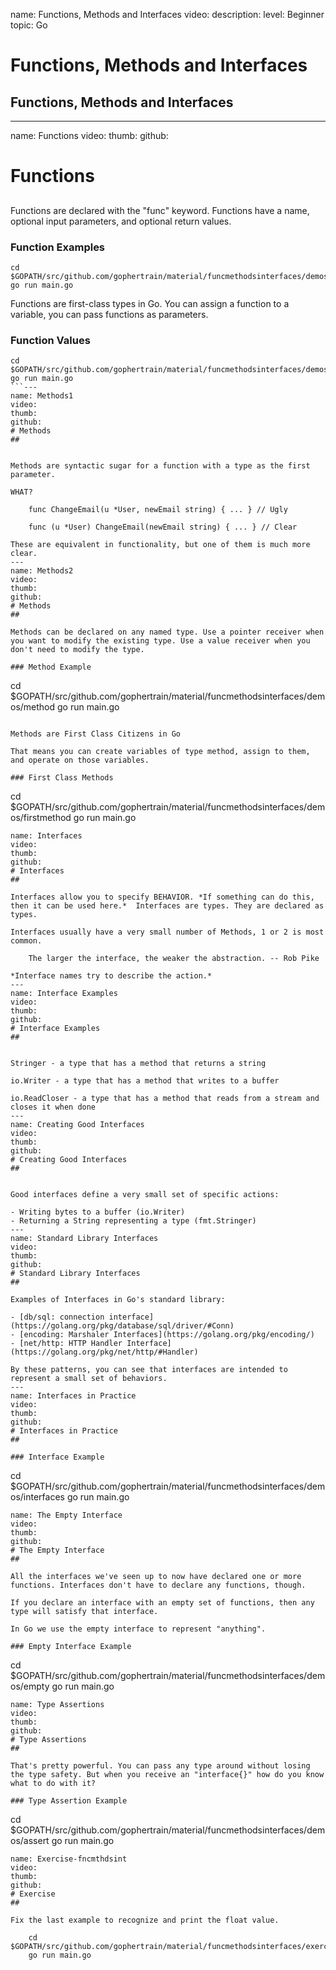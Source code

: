 name: Functions, Methods and Interfaces
video: 
description: 
level: Beginner
topic: Go
# Functions, Methods and Interfaces
## Functions, Methods and Interfaces

---
name: Functions
video: 
thumb:
github:
# Functions
## 

Functions are declared with the "func" keyword.
Functions have a name, optional input parameters, and optional return values.

### Function Examples
```
cd $GOPATH/src/github.com/gophertrain/material/funcmethodsinterfaces/demos/funcs
go run main.go
```

Functions are first-class types in Go. You can assign a function to a variable, you can pass functions as parameters.
### Function Values
```
cd $GOPATH/src/github.com/gophertrain/material/funcmethodsinterfaces/demos/funcvalues
go run main.go
```---
name: Methods1
video: 
thumb:
github:
# Methods
## 


Methods are syntactic sugar for a function with a type as the first parameter.

WHAT?

	func ChangeEmail(u *User, newEmail string) { ... } // Ugly

	func (u *User) ChangeEmail(newEmail string) { ... } // Clear

These are equivalent in functionality, but one of them is much more clear.
---
name: Methods2
video: 
thumb:
github:
# Methods
## 

Methods can be declared on any named type. Use a pointer receiver when you want to modify the existing type. Use a value receiver when you don't need to modify the type.

### Method Example
```
cd $GOPATH/src/github.com/gophertrain/material/funcmethodsinterfaces/demos/method
go run main.go
```

Methods are First Class Citizens in Go

That means you can create variables of type method, assign to them, and operate on those variables.

### First Class Methods 
```
cd $GOPATH/src/github.com/gophertrain/material/funcmethodsinterfaces/demos/firstmethod
go run main.go
```---
name: Interfaces
video: 
thumb:
github:
# Interfaces
## 

Interfaces allow you to specify BEHAVIOR. *If something can do this, then it can be used here.*  Interfaces are types. They are declared as types.

Interfaces usually have a very small number of Methods, 1 or 2 is most common.

	The larger the interface, the weaker the abstraction. -- Rob Pike

*Interface names try to describe the action.*
---
name: Interface Examples
video: 
thumb:
github:
# Interface Examples
## 


Stringer - a type that has a method that returns a string

io.Writer - a type that has a method that writes to a buffer

io.ReadCloser - a type that has a method that reads from a stream and closes it when done
---
name: Creating Good Interfaces
video: 
thumb:
github:
# Creating Good Interfaces
## 


Good interfaces define a very small set of specific actions:

- Writing bytes to a buffer (io.Writer)
- Returning a String representing a type (fmt.Stringer)
---
name: Standard Library Interfaces
video: 
thumb:
github:
# Standard Library Interfaces
## 

Examples of Interfaces in Go's standard library:

- [db/sql: connection interface](https://golang.org/pkg/database/sql/driver/#Conn) 
- [encoding: Marshaler Interfaces](https://golang.org/pkg/encoding/) 
- [net/http: HTTP Handler Interface](https://golang.org/pkg/net/http/#Handler)

By these patterns, you can see that interfaces are intended to represent a small set of behaviors.
---
name: Interfaces in Practice
video: 
thumb:
github:
# Interfaces in Practice
## 

### Interface Example
```
cd $GOPATH/src/github.com/gophertrain/material/funcmethodsinterfaces/demos/interfaces
go run main.go
```---
name: The Empty Interface
video: 
thumb:
github:
# The Empty Interface
## 

All the interfaces we've seen up to now have declared one or more functions. Interfaces don't have to declare any functions, though.

If you declare an interface with an empty set of functions, then any type will satisfy that interface.

In Go we use the empty interface to represent "anything".

### Empty Interface Example
```
cd $GOPATH/src/github.com/gophertrain/material/funcmethodsinterfaces/demos/empty
go run main.go
```---
name: Type Assertions
video: 
thumb:
github:
# Type Assertions
## 

That's pretty powerful. You can pass any type around without losing the type safety. But when you receive an "interface{}" how do you know what to do with it?

### Type Assertion Example
```
cd $GOPATH/src/github.com/gophertrain/material/funcmethodsinterfaces/demos/assert
go run main.go
```---
name: Exercise-fncmthdsint
video: 
thumb:
github:
# Exercise
## 

Fix the last example to recognize and print the float value.

	cd $GOPATH/src/github.com/gophertrain/material/funcmethodsinterfaces/exercises/assert
	go run main.go
